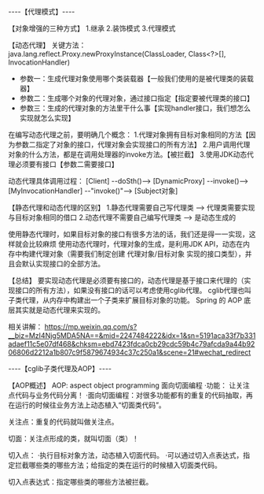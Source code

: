 ----【代理模式】----

【对象增强的三种方式】
1.继承
2.装饰模式
3.代理模式



【动态代理】
关键方法：
  java.lang.reflect.Proxy.newProxyInstance(ClassLoader, Class<?>[], InvocationHandler)
 * 参数一：生成代理对象使用哪个类装载器【一般我们使用的是被代理类的装载器】
 * 参数二：生成哪个对象的代理对象，通过接口指定【指定要被代理类的接口】
 * 参数三：生成的代理对象的方法里干什么事【实现handler接口，我们想怎么实现就怎么实现】
 
在编写动态代理之前，要明确几个概念：
 1.代理对象拥有目标对象相同的方法【因为参数二指定了对象的接口，代理对象会实现接口的所有方法】
 2.用户调用代理对象的什么方法，都是在调用处理器的invoke方法。【被拦截】
 3.使用JDK动态代理必须要有接口【参数二需要接口】

动态代理具体调用过程：
[Client] 
	--doSth()--> 
[DynamicProxy] 
	--invoke()--> 
[MyInvocationHandler] 
	--"invoke()"--> 
[Subject对象]


【静态代理和动态代理的区别】
1.静态代理需要自己写代理类  --> 代理类需要实现与目标对象相同的借口
2.动态代理不需要自己编写代理类  --> 是动态生成的

使用静态代理时，如果目标对象的接口有很多方法的话，我们还是得一一实现，这样就会比较麻烦
使用动态代理时，代理对象的生成，是利用JDK API，动态在内存中构建代理对象（需要我们制定创建 代理对象/目标对象 实现的接口类型），并且会默认实现接口的全部方法。
 
 
【总结】
要实现动态代理是必须要有接口的，动态代理是基于接口来代理的（实现接口的所有方法），如果没有接口的话可以考虑使用cglib代理。
cglib代理也叫子类代理，从内存中构建出一个子类来扩展目标对象的功能。
Spring 的 AOP 底层其实就是动态代理来实现的。
 
 
 
 相关讲解：
https://mp.weixin.qq.com/s?__biz=MzI4Njg5MDA5NA==&mid=2247484222&idx=1&sn=5191aca33f7b331adaef11c5e07df468&chksm=ebd7423fdca0cb29cdc59b4c79afcda9a44b9206806d2212a1b807c9f5879674934c37c250a1&scene=21#wechat_redirect



----【cglib子类代理及AOP】----

【AOP概述】
AOP: aspect object programming 面向切面编程
  ·功能： 让关注点代码与业务代码分离！
  ·面向切面编程：对很多功能都有的重复的代码抽取，再在运行的时候往业务方法上动态植入“切面类代码”。

关注点：重复的代码就叫做关注点。

切面：关注点形成的类，就叫切面（类）！ 

切入点：
  ·执行目标对象方法，动态植入切面代码。
  ·可以通过切入点表达式，指定拦截哪些类的哪些方法；给指定的类在运行的时候植入切面类代码。
  
切入点表达式：指定哪些类的哪些方法被拦截。


 